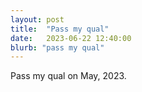 ```yaml
---
layout: post
title:  "Pass my qual"
date:   2023-06-22 12:40:00
blurb: "pass my qual"
---
```


Pass my qual on May, 2023.
